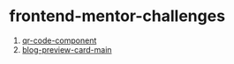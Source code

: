 # frontend-mentor-challenges
1. [qr-code-component](https://a-alperen.github.io/frontend-mentor-challenges/newbie/qr-code-component-main/)
2. [blog-preview-card-main](https://a-alperen.github.io/frontend-mentor-challenges/newbie/blog-preview-card-main/)
